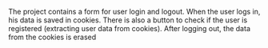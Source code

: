 The project contains a form for user login and logout.
When the user logs in, his data is saved in cookies. There is also a button to check if the user is registered (extracting user data from cookies). After logging out, the data from the cookies is erased
